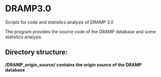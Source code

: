 # DRAMP3.0
Scripts for code and statistics analysis of DRAMP 3.0

The program provides the source code of the DRAMP database and some statistics analysis. 
## Directory structure:

#### /DRAMP_origin_source/ contains the origin source of the DRAMP database

